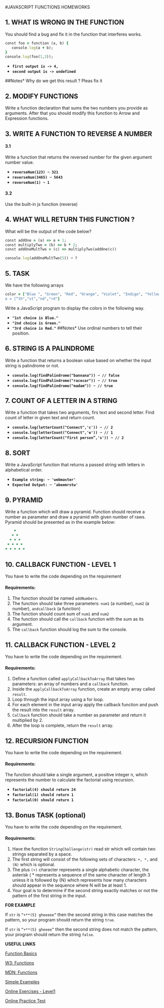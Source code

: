 #JAVASCRIPT FUNCTIONS HOMEWORKS
## 1. WHAT IS WRONG IN THE FUNCTION
You should find a bug and fix it in the function that interferes works.

```ruby
const foo = function (a, b) {
   console.log(a + b); 
}
console.log(foo(1,3));
```
* **```first output is -> 4,```**
* **```second output is -> undefined```**

##Notes*
Why do we get this result ? Pleas fix it

## 2. MODIFY FUNCTIONS
Write a function declaration that sums the two numbers you provide as arguments.
After that you should modify this function to Arrow and Expression functions.

## 3. WRITE A FUNCTION TO REVERSE A NUMBER
#### 3.1
Write a function that returns the reversed number for the given argument number value.

* **```reverseNum(123) ➞ 321```**
* **```reverseNum(3465) ➞ 5643```**
* **```reverseNum(1) ➞ 1```**

#### 3.2 
Use the built-in js function (reverse)

## 4. WHAT WILL RETURN THIS FUNCTION ?
What will be the output of the code below?

```ruby
const addOne = (a) => a + 1;
const multiplyTwo = (b) => b * 2;
const addOneMultTwo = (c) => multiplyTwo(addOne(c))

console.log(addOneMultTwo(5)) ➞ ?
```
## 5. TASK
We have the following arrays
```ruby
color = ["Blue ", "Green", "Red", "Orange", "Violet", "Indigo", "Yellow “]; 
o = [“th","st","nd","rd"]
```
Write a JavaScript program to display the colors in the following way.

* **```"1st choice is Blue."```**
* **```"2nd choice is Green."```**
* **```"3rd choice is Red."```**
##Notes*
Use ordinal numbers to tell their position.

## 6. STRING IS A PALINDROME
Write a function that returns a boolean value based on whether the input string is palindrome or not.

* **```console.log(findPalindrome("bannana")) ➞ // false```**
* **```console.log(findPalindrome("racecar")) ➞ // true```**
* **```console.log(findPalindrome("madam")) ➞ // true```**

## 7. COUNT OF A LETTER IN A STRING
Write a function that takes two arguments, firs text and second letter. Find count of letter in given text and return count.

* **```console.log(letterCount("Connect",'c')) ➞ // 2```**
* **```console.log(letterCount("Connect",'e')) ➞ // 1```**
* **```console.log(letterCount("first person”,'s')) ➞ // 2```**

## 8. SORT
Write a JavaScript function that returns a passed string with letters in alphabetical order.

* **```Example string: ➞ 'webmaster'```**
* **```Expected Output: ➞ ‘abeemrstw'```**

## 9. PYRAMID
Write a function which will draw a pyramid. Function should receive a number as parameter and draw a pyramid with given number of raws. Pyramid should be presented as in the example below:

```ruby
    * 
   * * 
  * * * 
 * * * * 
* * * * * 
```

## 10. CALLBACK FUNCTION - LEVEL 1
You have to write the code depending on the requirement

#### Requirements:
1. The function should be named `addNumbers`.
2. The function should take three parameters: `num1` (a number), `num2` (a number), `andcallback` (a function)
3. The function should count sum of `num1` and `num2`
4. The function should call the `callback` function with the sum as its argument.
5. The `callback` function should log the sum to the console.

## 11. CALLBACK FUNCTION - LEVEL 2
You have to write the code depending on the requirement.

#### Requirements:
1. Define a function called `applyCallbackToArray` that takes two parameters: an array of numbers and a `callback` function.
2. Inside the `applyCallbackToArray` function, create an empty array called `result`.
3. Loop through the input array using a for loop.
4. For each element in the input array apply the callback function and push the result into the `result` array.
5. `Callback` function should take a number as parameter and return it multiplied by 2.
6. After the loop is complete, return the `result` array.

## 12. RECURSION FUNCTION 
You have to write the code depending on the requirement.

#### Requirements:
The function should take a single argument, a positive integer n, which represents the number to calculate the factorial using recursion.

* **```factorial(4) should return 24```**
* **```factorial(1) should return 1```**
* **```factorial(0) should return 1```**

## 13. Bonus TASK (optional)
You have to write the code depending on the requirement.

#### Requirements:

1. Have the function `StringChallenge(str)` read str which will contain two strings separated by a space.
2. The first string will consist of the following sets of characters: `+, *,` and `(N)` which is optional.
3. The plus `(+)` character represents a single alphabetic character, the asterisk ( * represents a sequence of the same character of length 3 unless it is followed by {N} which represents how many characters should appear in the sequence where N will be at least 1.
4. Your goal is to determine if the second string exactly matches or not the pattern of the first string in the input.

**FOR EXAMPLE**

If `str` is `“+**(5} gheeeee”` then the second string in this case matches the pattern, so your program should return the string `true`.

If `str` is `“+**(5} gheeee”` then the second string does not match the pattern, your program should return the string `false`.

**USEFUL LINKS**

[Function Basics](https://javascript.info/function-basics)

[W3: Functions](https://www.w3schools.com/js/js_functions.asp)

[MDN: Functions](https://developer.mozilla.org/en-US/docs/Web/JavaScript/Guide/Functions)

[Simple Examples](https://www.programiz.com/javascript/function)

[Online Exercises - Level1](https://www.w3schools.com/js/exercise_js.asp?filename=exercise_js_functions1)

[Online Practice Test](https://edabit.com/challenge/ARr5tA458o2tC9FTN)